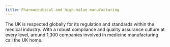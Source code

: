 ```yaml
---
title: Pharmaceutical and high-value manufacturing
---
```

The UK is respected globally for its regulation and standards within the medical industry. With a robust compliance and quality assurance culture at every level, around 1,300 companies involved in medicine manufacturing call the UK home.
